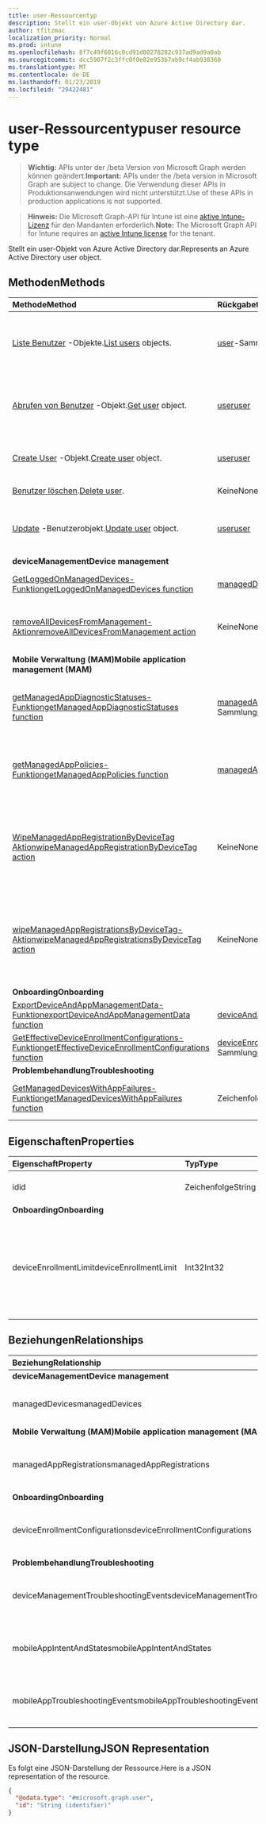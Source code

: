 ```yaml
---
title: user-Ressourcentyp
description: Stellt ein user-Objekt von Azure Active Directory dar.
author: tfitzmac
localization_priority: Normal
ms.prod: intune
ms.openlocfilehash: 8f7c49f6016c0cd91d80278282c937ad9ad9a0ab
ms.sourcegitcommit: dcc5907f2c3ffc0f0e82e953b7ab9cf4ab938360
ms.translationtype: MT
ms.contentlocale: de-DE
ms.lasthandoff: 01/23/2019
ms.locfileid: "29422481"
---
```

# <a name="user-resource-type"></a><span data-ttu-id="a452e-103">user-Ressourcentyp</span><span class="sxs-lookup"><span data-stu-id="a452e-103">user resource type</span></span>

> <span data-ttu-id="a452e-104">**Wichtig:** APIs unter der /beta Version von Microsoft Graph werden können geändert.</span><span class="sxs-lookup"><span data-stu-id="a452e-104">**Important:** APIs under the /beta version in Microsoft Graph are subject to change.</span></span> <span data-ttu-id="a452e-105">Die Verwendung dieser APIs in Produktionsanwendungen wird nicht unterstützt.</span><span class="sxs-lookup"><span data-stu-id="a452e-105">Use of these APIs in production applications is not supported.</span></span>

> <span data-ttu-id="a452e-106">**Hinweis:** Die Microsoft Graph-API für Intune ist eine [aktive Intune-Lizenz](https://go.microsoft.com/fwlink/?linkid=839381) für den Mandanten erforderlich.</span><span class="sxs-lookup"><span data-stu-id="a452e-106">**Note:** The Microsoft Graph API for Intune requires an [active Intune license](https://go.microsoft.com/fwlink/?linkid=839381) for the tenant.</span></span>

<span data-ttu-id="a452e-107">Stellt ein user-Objekt von Azure Active Directory dar.</span><span class="sxs-lookup"><span data-stu-id="a452e-107">Represents an Azure Active Directory user object.</span></span>

## <a name="methods"></a><span data-ttu-id="a452e-108">Methoden</span><span class="sxs-lookup"><span data-stu-id="a452e-108">Methods</span></span>
|<span data-ttu-id="a452e-109">Methode</span><span class="sxs-lookup"><span data-stu-id="a452e-109">Method</span></span>|<span data-ttu-id="a452e-110">Rückgabetyp</span><span class="sxs-lookup"><span data-stu-id="a452e-110">Return Type</span></span>|<span data-ttu-id="a452e-111">Beschreibung</span><span class="sxs-lookup"><span data-stu-id="a452e-111">Description</span></span>|
|:---|:---|:---|
|<span data-ttu-id="a452e-112">[Liste Benutzer](../api/intune-shared-user-list.md) -Objekte.</span><span class="sxs-lookup"><span data-stu-id="a452e-112">[List users](../api/intune-shared-user-list.md) objects.</span></span>|<span data-ttu-id="a452e-113">[user](../resources/intune-shared-user.md)-Sammlung</span><span class="sxs-lookup"><span data-stu-id="a452e-113">[user](../resources/intune-shared-user.md) collection</span></span>|<span data-ttu-id="a452e-114">Auflisten von Eigenschaften und Beziehungen der [user](../resources/intune-shared-user.md)-Objekte.</span><span class="sxs-lookup"><span data-stu-id="a452e-114">List properties and relationships of the [user](../resources/intune-shared-user.md) objects.</span></span>|
|<span data-ttu-id="a452e-115">[Abrufen von Benutzer](../api/intune-shared-user-get.md) -Objekt.</span><span class="sxs-lookup"><span data-stu-id="a452e-115">[Get user](../api/intune-shared-user-get.md) object.</span></span>|[<span data-ttu-id="a452e-116">user</span><span class="sxs-lookup"><span data-stu-id="a452e-116">user</span></span>](../resources/intune-shared-user.md)|<span data-ttu-id="a452e-117">Lesen von Eigenschaften und Beziehungen des [user](../resources/intune-shared-user.md)-Objekts.</span><span class="sxs-lookup"><span data-stu-id="a452e-117">Read properties and relationships of the [user](../resources/intune-shared-user.md) object.</span></span>|
|<span data-ttu-id="a452e-118">[Create User](../api/intune-shared-user-create.md) -Objekt.</span><span class="sxs-lookup"><span data-stu-id="a452e-118">[Create user](../api/intune-shared-user-create.md) object.</span></span>|[<span data-ttu-id="a452e-119">user</span><span class="sxs-lookup"><span data-stu-id="a452e-119">user</span></span>](../resources/intune-shared-user.md)|<span data-ttu-id="a452e-120">Dient zum Erstellen eines neuen [user](../resources/intune-shared-user.md)-Objekts.</span><span class="sxs-lookup"><span data-stu-id="a452e-120">Create a new [user](../resources/intune-shared-user.md) object.</span></span>|
|<span data-ttu-id="a452e-121">[Benutzer löschen](../api/intune-shared-user-delete.md).</span><span class="sxs-lookup"><span data-stu-id="a452e-121">[Delete user](../api/intune-shared-user-delete.md).</span></span>|<span data-ttu-id="a452e-122">Keine</span><span class="sxs-lookup"><span data-stu-id="a452e-122">None</span></span>|<span data-ttu-id="a452e-123">Löscht einen [user](../resources/intune-shared-user.md).</span><span class="sxs-lookup"><span data-stu-id="a452e-123">Deletes a [user](../resources/intune-shared-user.md).</span></span>|
|<span data-ttu-id="a452e-124">[Update](../api/intune-shared-user-update.md) -Benutzerobjekt.</span><span class="sxs-lookup"><span data-stu-id="a452e-124">[Update user](../api/intune-shared-user-update.md) object.</span></span>|[<span data-ttu-id="a452e-125">user</span><span class="sxs-lookup"><span data-stu-id="a452e-125">user</span></span>](../resources/intune-shared-user.md)|<span data-ttu-id="a452e-126">Aktualisieren der Eigenschaften eines [user](../resources/intune-shared-user.md)-Objekts.</span><span class="sxs-lookup"><span data-stu-id="a452e-126">Update the properties of a [user](../resources/intune-shared-user.md) object.</span></span>|
|<span data-ttu-id="a452e-127">**deviceManagement**</span><span class="sxs-lookup"><span data-stu-id="a452e-127">**Device management**</span></span>|
|[<span data-ttu-id="a452e-128">GetLoggedOnManagedDevices-Funktion</span><span class="sxs-lookup"><span data-stu-id="a452e-128">getLoggedOnManagedDevices function</span></span>](../api/intune-shared-user-getloggedonmanageddevices.md)|<span data-ttu-id="a452e-129">[managedDevice](../resources/intune-devices-manageddevice.md)-Sammlung</span><span class="sxs-lookup"><span data-stu-id="a452e-129">[managedDevice](../resources/intune-devices-manageddevice.md) collection</span></span>|<span data-ttu-id="a452e-130">Noch nicht dokumentiert</span><span class="sxs-lookup"><span data-stu-id="a452e-130">Not yet documented</span></span>|
|[<span data-ttu-id="a452e-131">removeAllDevicesFromManagement-Aktion</span><span class="sxs-lookup"><span data-stu-id="a452e-131">removeAllDevicesFromManagement action</span></span>](../api/intune-shared-user-removealldevicesfrommanagement.md)|<span data-ttu-id="a452e-132">Keine</span><span class="sxs-lookup"><span data-stu-id="a452e-132">None</span></span>|<span data-ttu-id="a452e-133">Die Verwaltung aller Geräte für diesen Benutzer einstellen.</span><span class="sxs-lookup"><span data-stu-id="a452e-133">Retire all devices from management for this user</span></span>|
|<span data-ttu-id="a452e-134">**Mobile Verwaltung (MAM)**</span><span class="sxs-lookup"><span data-stu-id="a452e-134">**Mobile application management (MAM)**</span></span>|
|[<span data-ttu-id="a452e-135">getManagedAppDiagnosticStatuses-Funktion</span><span class="sxs-lookup"><span data-stu-id="a452e-135">getManagedAppDiagnosticStatuses function</span></span>](../api/intune-shared-user-getmanagedappdiagnosticstatuses.md)|<span data-ttu-id="a452e-136">[managedAppDiagnosticStatus](../resources/intune-mam-managedappdiagnosticstatus.md)-Sammlung</span><span class="sxs-lookup"><span data-stu-id="a452e-136">[managedAppDiagnosticStatus](../resources/intune-mam-managedappdiagnosticstatus.md) collection</span></span>|<span data-ttu-id="a452e-137">Ruft den Status der Diagnoseüberprüfung für einen bestimmten Benutzer ab.</span><span class="sxs-lookup"><span data-stu-id="a452e-137">Gets diagnostics validation status for a given user.</span></span>|
|[<span data-ttu-id="a452e-138">getManagedAppPolicies-Funktion</span><span class="sxs-lookup"><span data-stu-id="a452e-138">getManagedAppPolicies function</span></span>](../api/intune-shared-user-getmanagedapppolicies.md)|<span data-ttu-id="a452e-139">[managedAppPolicy](../resources/intune-mam-managedapppolicy.md)-Sammlung</span><span class="sxs-lookup"><span data-stu-id="a452e-139">[managedAppPolicy](../resources/intune-mam-managedapppolicy.md) collection</span></span>|<span data-ttu-id="a452e-140">Ruft App-Einschränkungen für einen bestimmten Benutzer ab.</span><span class="sxs-lookup"><span data-stu-id="a452e-140">Gets app restrictions for a given user.</span></span>|
|[<span data-ttu-id="a452e-141">WipeManagedAppRegistrationByDeviceTag Aktion</span><span class="sxs-lookup"><span data-stu-id="a452e-141">wipeManagedAppRegistrationByDeviceTag action</span></span>](../api/intune-shared-user-wipemanagedappregistrationbydevicetag.md)|<span data-ttu-id="a452e-142">Keine</span><span class="sxs-lookup"><span data-stu-id="a452e-142">None</span></span>|<span data-ttu-id="a452e-143">Gibt einen Zurücksetzungsvorgang für eine App-Registrierung mit angegebenem Geräte-Tag aus.</span><span class="sxs-lookup"><span data-stu-id="a452e-143">Issues a wipe operation on an app registration with specified device tag.</span></span>|
|[<span data-ttu-id="a452e-144">wipeManagedAppRegistrationsByDeviceTag-Aktion</span><span class="sxs-lookup"><span data-stu-id="a452e-144">wipeManagedAppRegistrationsByDeviceTag action</span></span>](../api/intune-shared-user-wipemanagedappregistrationsbydevicetag.md)|<span data-ttu-id="a452e-145">Keine</span><span class="sxs-lookup"><span data-stu-id="a452e-145">None</span></span>|<span data-ttu-id="a452e-146">Gibt einen Zurücksetzungsvorgang für eine App-Registrierung mit angegebenem Geräte-Tag aus.</span><span class="sxs-lookup"><span data-stu-id="a452e-146">Issues a wipe operation on an app registration with specified device tag.</span></span>|
|<span data-ttu-id="a452e-147">**Onboarding**</span><span class="sxs-lookup"><span data-stu-id="a452e-147">**Onboarding**</span></span>|
|[<span data-ttu-id="a452e-148">ExportDeviceAndAppManagementData-Funktion</span><span class="sxs-lookup"><span data-stu-id="a452e-148">exportDeviceAndAppManagementData function</span></span>](../api/intune-shared-user-exportdeviceandappmanagementdata.md)|[<span data-ttu-id="a452e-149">deviceAndAppManagementData</span><span class="sxs-lookup"><span data-stu-id="a452e-149">deviceAndAppManagementData</span></span>](../resources/intune-onboarding-deviceandappmanagementdata.md)|<span data-ttu-id="a452e-150">Noch nicht dokumentiert</span><span class="sxs-lookup"><span data-stu-id="a452e-150">Not yet documented</span></span>|
|[<span data-ttu-id="a452e-151">GetEffectiveDeviceEnrollmentConfigurations-Funktion</span><span class="sxs-lookup"><span data-stu-id="a452e-151">getEffectiveDeviceEnrollmentConfigurations function</span></span>](../api/intune-shared-user-geteffectivedeviceenrollmentconfigurations.md)|<span data-ttu-id="a452e-152">[deviceEnrollmentConfiguration](../resources/intune-onboarding-deviceenrollmentconfiguration.md)-Sammlung</span><span class="sxs-lookup"><span data-stu-id="a452e-152">[deviceEnrollmentConfiguration](../resources/intune-onboarding-deviceenrollmentconfiguration.md) collection</span></span>|<span data-ttu-id="a452e-153">Noch nicht dokumentiert</span><span class="sxs-lookup"><span data-stu-id="a452e-153">Not yet documented</span></span>|
|<span data-ttu-id="a452e-154">**Problembehandlung**</span><span class="sxs-lookup"><span data-stu-id="a452e-154">**Troubleshooting**</span></span>|
|[<span data-ttu-id="a452e-155">GetManagedDevicesWithAppFailures-Funktion</span><span class="sxs-lookup"><span data-stu-id="a452e-155">getManagedDevicesWithAppFailures function</span></span>](../api/intune-shared-user-getmanageddeviceswithappfailures.md)|<span data-ttu-id="a452e-156">Zeichenfolgenauflistung</span><span class="sxs-lookup"><span data-stu-id="a452e-156">String collection</span></span>|<span data-ttu-id="a452e-157">Ruft die Liste der Geräte mit fehlerhaften apps.</span><span class="sxs-lookup"><span data-stu-id="a452e-157">Retrieves the list of devices with failed apps.</span></span>|


## <a name="properties"></a><span data-ttu-id="a452e-158">Eigenschaften</span><span class="sxs-lookup"><span data-stu-id="a452e-158">Properties</span></span>
|<span data-ttu-id="a452e-159">Eigenschaft</span><span class="sxs-lookup"><span data-stu-id="a452e-159">Property</span></span>|<span data-ttu-id="a452e-160">Typ</span><span class="sxs-lookup"><span data-stu-id="a452e-160">Type</span></span>|<span data-ttu-id="a452e-161">Beschreibung</span><span class="sxs-lookup"><span data-stu-id="a452e-161">Description</span></span>|
|:---|:---|:---|
|<span data-ttu-id="a452e-162">id</span><span class="sxs-lookup"><span data-stu-id="a452e-162">id</span></span>|<span data-ttu-id="a452e-163">Zeichenfolge</span><span class="sxs-lookup"><span data-stu-id="a452e-163">String</span></span>|<span data-ttu-id="a452e-164">Eindeutiger Bezeichner des Benutzers</span><span class="sxs-lookup"><span data-stu-id="a452e-164">Unique identifier of the user.</span></span>|
|<span data-ttu-id="a452e-165">**Onboarding**</span><span class="sxs-lookup"><span data-stu-id="a452e-165">**Onboarding**</span></span>|
|<span data-ttu-id="a452e-166">deviceEnrollmentLimit</span><span class="sxs-lookup"><span data-stu-id="a452e-166">deviceEnrollmentLimit</span></span>|<span data-ttu-id="a452e-167">Int32</span><span class="sxs-lookup"><span data-stu-id="a452e-167">Int32</span></span>|<span data-ttu-id="a452e-168">Der Grenzwert für die maximale Anzahl von Geräten, die der Benutzer registrieren kann.</span><span class="sxs-lookup"><span data-stu-id="a452e-168">The limit on the maximum number of devices that the user is permitted to enroll.</span></span> <span data-ttu-id="a452e-169">Zulässige Werte sind 5 oder 1000.</span><span class="sxs-lookup"><span data-stu-id="a452e-169">Allowed values are 5 or 1000.</span></span>|

## <a name="relationships"></a><span data-ttu-id="a452e-170">Beziehungen</span><span class="sxs-lookup"><span data-stu-id="a452e-170">Relationships</span></span>
|<span data-ttu-id="a452e-171">Beziehung</span><span class="sxs-lookup"><span data-stu-id="a452e-171">Relationship</span></span>|<span data-ttu-id="a452e-172">Typ</span><span class="sxs-lookup"><span data-stu-id="a452e-172">Type</span></span>|<span data-ttu-id="a452e-173">Beschreibung</span><span class="sxs-lookup"><span data-stu-id="a452e-173">Description</span></span>|
|:---|:---|:---|
|<span data-ttu-id="a452e-174">**deviceManagement**</span><span class="sxs-lookup"><span data-stu-id="a452e-174">**Device management**</span></span>|
|<span data-ttu-id="a452e-175">managedDevices</span><span class="sxs-lookup"><span data-stu-id="a452e-175">managedDevices</span></span>|<span data-ttu-id="a452e-176">[managedDevice](../resources/intune-devices-manageddevice.md)-Sammlung</span><span class="sxs-lookup"><span data-stu-id="a452e-176">[managedDevice](../resources/intune-devices-manageddevice.md) collection</span></span>|<span data-ttu-id="a452e-177">Die mit dem Benutzer verknüpften verwalteten Geräte.</span><span class="sxs-lookup"><span data-stu-id="a452e-177">The managed devices associated with the user.</span></span>|
|<span data-ttu-id="a452e-178">**Mobile Verwaltung (MAM)**</span><span class="sxs-lookup"><span data-stu-id="a452e-178">**Mobile application management (MAM)**</span></span>|
|<span data-ttu-id="a452e-179">managedAppRegistrations</span><span class="sxs-lookup"><span data-stu-id="a452e-179">managedAppRegistrations</span></span>|<span data-ttu-id="a452e-180">[managedAppRegistration](../resources/intune-mam-managedappregistration.md)-Sammlung</span><span class="sxs-lookup"><span data-stu-id="a452e-180">[managedAppRegistration](../resources/intune-mam-managedappregistration.md) collection</span></span>|<span data-ttu-id="a452e-181">Null oder mehr verwaltete App-Registrierungen, die dem Benutzer gehören.</span><span class="sxs-lookup"><span data-stu-id="a452e-181">Zero or more managed app registrations that belong to the user.</span></span>|
|<span data-ttu-id="a452e-182">**Onboarding**</span><span class="sxs-lookup"><span data-stu-id="a452e-182">**Onboarding**</span></span>|
|<span data-ttu-id="a452e-183">deviceEnrollmentConfigurations</span><span class="sxs-lookup"><span data-stu-id="a452e-183">deviceEnrollmentConfigurations</span></span>|<span data-ttu-id="a452e-184">[deviceEnrollmentConfiguration](../resources/intune-onboarding-deviceenrollmentconfiguration.md)-Sammlung</span><span class="sxs-lookup"><span data-stu-id="a452e-184">[deviceEnrollmentConfiguration](../resources/intune-onboarding-deviceenrollmentconfiguration.md) collection</span></span>|<span data-ttu-id="a452e-185">Abrufen der Registrierung Konfigurationen geplant, für den Benutzer</span><span class="sxs-lookup"><span data-stu-id="a452e-185">Get enrollment configurations targeted to the user</span></span>|
|<span data-ttu-id="a452e-186">**Problembehandlung**</span><span class="sxs-lookup"><span data-stu-id="a452e-186">**Troubleshooting**</span></span>|
|<span data-ttu-id="a452e-187">deviceManagementTroubleshootingEvents</span><span class="sxs-lookup"><span data-stu-id="a452e-187">deviceManagementTroubleshootingEvents</span></span>|<span data-ttu-id="a452e-188">[deviceManagementTroubleshootingEvent](../resources/intune-troubleshooting-devicemanagementtroubleshootingevent.md)-Sammlung</span><span class="sxs-lookup"><span data-stu-id="a452e-188">[deviceManagementTroubleshootingEvent](../resources/intune-troubleshooting-devicemanagementtroubleshootingevent.md) collection</span></span>|<span data-ttu-id="a452e-189">Die Liste der Problembehandlungsereignisse für diesen Benutzer.</span><span class="sxs-lookup"><span data-stu-id="a452e-189">The list of troubleshooting events for this user.</span></span>|
|<span data-ttu-id="a452e-190">mobileAppIntentAndStates</span><span class="sxs-lookup"><span data-stu-id="a452e-190">mobileAppIntentAndStates</span></span>|<span data-ttu-id="a452e-191">[MobileAppIntentAndState](../resources/intune-troubleshooting-mobileappintentandstate.md) -Auflistung</span><span class="sxs-lookup"><span data-stu-id="a452e-191">[mobileAppIntentAndState](../resources/intune-troubleshooting-mobileappintentandstate.md) collection</span></span>|<span data-ttu-id="a452e-192">Die Liste der Problembehandlungsereignisse für diesen Benutzer.</span><span class="sxs-lookup"><span data-stu-id="a452e-192">The list of troubleshooting events for this user.</span></span>|
|<span data-ttu-id="a452e-193">mobileAppTroubleshootingEvents</span><span class="sxs-lookup"><span data-stu-id="a452e-193">mobileAppTroubleshootingEvents</span></span>|<span data-ttu-id="a452e-194">[MobileAppTroubleshootingEvent](../resources/intune-shared-mobileapptroubleshootingevent.md) -Auflistung</span><span class="sxs-lookup"><span data-stu-id="a452e-194">[mobileAppTroubleshootingEvent](../resources/intune-shared-mobileapptroubleshootingevent.md) collection</span></span>|<span data-ttu-id="a452e-195">Die Liste der mobilen app Problembehandlung Ereignisse für diesen Benutzer.</span><span class="sxs-lookup"><span data-stu-id="a452e-195">The list of mobile app troubleshooting events for this user.</span></span>|

## <a name="json-representation"></a><span data-ttu-id="a452e-196">JSON-Darstellung</span><span class="sxs-lookup"><span data-stu-id="a452e-196">JSON Representation</span></span>
<span data-ttu-id="a452e-197">Es folgt eine JSON-Darstellung der Ressource.</span><span class="sxs-lookup"><span data-stu-id="a452e-197">Here is a JSON representation of the resource.</span></span>
<!-- {
  "blockType": "resource",
  "keyProperty": "id",
  "@odata.type": "microsoft.graph.user"
}
-->
``` json
{
  "@odata.type": "#microsoft.graph.user",
  "id": "String (identifier)"
}
```



